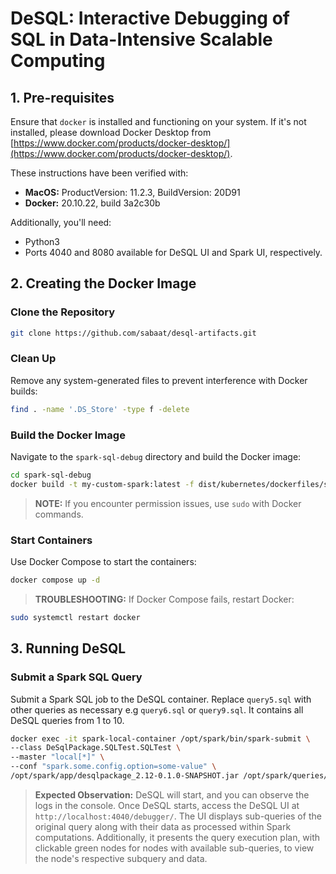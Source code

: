 
# DeSQL: Interactive Debugging of SQL in Data-Intensive Scalable Computing

## 1. Pre-requisites

Ensure that `docker` is installed and functioning on your system. If it's not installed, please download Docker Desktop from [https://www.docker.com/products/docker-desktop/](https://www.docker.com/products/docker-desktop/).

These instructions have been verified with:
- **MacOS:** ProductVersion: 11.2.3, BuildVersion: 20D91
- **Docker:** 20.10.22, build 3a2c30b

Additionally, you'll need:
- Python3
- Ports 4040 and 8080 available for DeSQL UI and Spark UI, respectively.

## 2. Creating the Docker Image

### Clone the Repository

```sh
git clone https://github.com/sabaat/desql-artifacts.git
```

### Clean Up

Remove any system-generated files to prevent interference with Docker builds:

```sh
find . -name '.DS_Store' -type f -delete
```

### Build the Docker Image

Navigate to the `spark-sql-debug` directory and build the Docker image:

```sh
cd spark-sql-debug
docker build -t my-custom-spark:latest -f dist/kubernetes/dockerfiles/spark/Dockerfile .
```

> **NOTE:** If you encounter permission issues, use `sudo` with Docker commands.

### Start Containers

Use Docker Compose to start the containers:

```sh
docker compose up -d
```

> **TROUBLESHOOTING:** If Docker Compose fails, restart Docker:

```sh
sudo systemctl restart docker
```

## 3. Running DeSQL

### Submit a Spark SQL Query

Submit a Spark SQL job to the DeSQL container. Replace `query5.sql` with other queries as necessary e.g `query6.sql` or `query9.sql`. It contains all DeSQL queries from 1 to 10.

```sh
docker exec -it spark-local-container /opt/spark/bin/spark-submit \
--class DeSqlPackage.SQLTest.SQLTest \
--master "local[*]" \
--conf "spark.some.config.option=some-value" \
/opt/spark/app/desqlpackage_2.12-0.1.0-SNAPSHOT.jar /opt/spark/queries/query5.sql
```

> **Expected Observation:** DeSQL will start, and you can observe the logs in the console. Once DeSQL starts, access the DeSQL UI at `http://localhost:4040/debugger/`. The UI displays sub-queries of the original query along with their data as processed within Spark computations. Additionally, it presents the query execution plan, with clickable green nodes for nodes with available sub-queries, to view the node's respective subquery and data.
```

